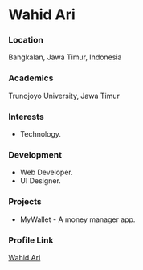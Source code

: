 # Wahid Ari

### Location

Bangkalan, Jawa Timur, Indonesia

### Academics

Trunojoyo University, Jawa Timur

### Interests

- Technology.

### Development

- Web Developer.
- UI Designer.

### Projects

- MyWallet - A money manager app.

### Profile Link

[Wahid Ari](https://github.com/wahidari)

